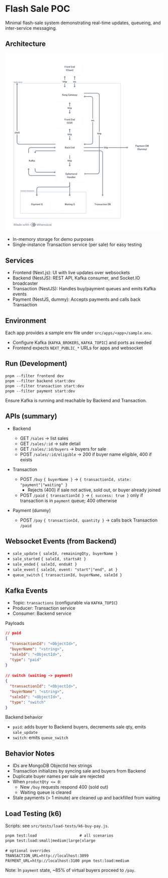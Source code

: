# Flash Sale POC

Minimal flash-sale system demonstrating real-time updates, queueing, and inter-service messaging.

## Architecture

![Architecture](./.doc/res/arch.png)

- In-memory storage for demo purposes
- Single-instance Transaction service (per sale) for easy testing

## Services

- Frontend (Next.js): UI with live updates over websockets
- Backend (NestJS): REST API, Kafka consumer, and Socket.IO broadcaster
- Transaction (NestJS): Handles buy/payment queues and emits Kafka events
- Payment (NestJS, dummy): Accepts payments and calls back Transaction

## Environment

Each app provides a sample env file under `src/apps/<app>/sample.env`.
- Configure Kafka (`KAFKA_BROKERS`, `KAFKA_TOPIC`) and ports as needed
- Frontend expects `NEXT_PUBLIC_*` URLs for apps and websocket


## Run (Development)

```
pnpm --filter frontend dev
pnpm --filter backend start:dev
pnpm --filter transaction start:dev
pnpm --filter payment start:dev
```

Ensure Kafka is running and reachable by Backend and Transaction.

## APIs (summary)

- Backend
  - GET `/sales` → list sales
  - GET `/sales/:id` → sale detail
  - GET `/sales/:id/buyers` → buyers for sale
  - POST `/sales/:id/eligible` → 200 if buyer name eligible, 400 if exists

- Transaction
  - POST `/buy` `{ buyerName }` → `{ transactionId, state: "payment"|"waiting" }`
    - Rejects (400) if sale not active, sold out, or buyer already joined
  - POST `/paid` `{ transactionId }` → `{ success: true }` only if transaction is in `payment` queue; 400 otherwise

- Payment (dummy)
  - POST `/pay` `{ transactionId, quantity }` → calls back Transaction `/paid`

## Websocket Events (from Backend)

- `sale_update` `{ saleId, remainingQty, buyerName }`
- `sale_started` `{ saleId, startsAt }`
- `sale_ended` `{ saleId, endsAt }`
- `sale_event` `{ saleId, event: "start"|"end", at }`
- `queue_switch` `{ transactionId, buyerName, saleId }`

## Kafka Events

- Topic: `transactions` (configurable via `KAFKA_TOPIC`)
- Producer: Transaction service
- Consumer: Backend service

Payloads

```json
// paid
{
  "transactionId": "<ObjectId>",
  "buyerName": "<string>",
  "saleId": "<ObjectId>",
  "type": "paid"
}

// switch (waiting -> payment)
{
  "transactionId": "<ObjectId>",
  "buyerName": "<string>",
  "saleId": "<ObjectId>",
  "type": "switch"
}
```

Backend behavior
- `paid`: adds buyer to Backend buyers, decrements sale qty, emits `sale_update`
- `switch`: emits `queue_switch`

## Behavior Notes

- IDs are MongoDB ObjectId hex strings
- Transaction initializes by syncing sale and buyers from Backend
- Duplicate buyer names per sale are rejected
- When `productQty <= 0`:
  - New `/buy` requests respond 400 (sold out)
  - Waiting queue is cleared
- Stale payments (> 1 minute) are cleaned up and backfilled from waiting

## Load Testing (k6)

Scripts: see `src/tests/load-tests/k6-buy-pay.js`.

```
pnpm test:load                   # all scenarios
pnpm test:load:small|medium|large|xlarge

# optional overrides
TRANSACTION_URL=http://localhost:3099 PAYMENT_URL=http://localhost:3100 pnpm test:load:medium
```

Note: In `payment` state, ~85% of virtual buyers proceed to `/pay`.

